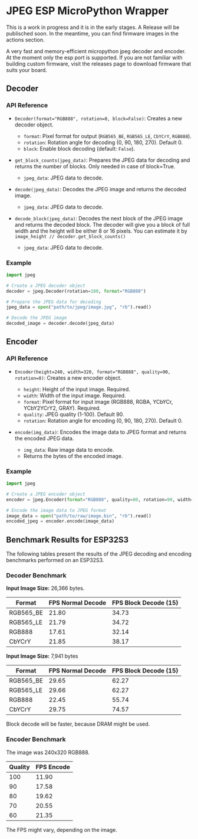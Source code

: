 # JPEG ESP MicroPython Wrapper
This is a work in progress and it is in the early stages. A Release will be publisched soon. In the meantime, you can find firmware images in the actions section.

A very fast and memory-efficient micropython jpeg decoder and encoder. At the moment only the esp port is supported.
If you are not familiar with building custom firmware, visit the releases page to download firmware that suits your board.

## Decoder

### API Reference

- `Decoder(format="RGB888", rotation=0, block=False)`: Creates a new decoder object.
  - `format`: Pixel format for output (`RGB565_BE`, `RGB565_LE`, `CbYCrY`, `RGB888`).
  - `rotation`: Rotation angle for decoding (0, 90, 180, 270). Default 0.
  - `block`: Enable block decoding (default: `False`).

- `get_block_counts(jpeg_data)`: Prepares the JPEG data for decoding and returns the number of blocks. Only needed in case of block=True. 
  - `jpeg_data`: JPEG data to decode.

- `decode(jpeg_data)`: Decodes the JPEG image and returns the decoded image.
  - `jpeg_data`: JPEG data to decode.

- `decode_block(jpeg_data)`: Decodes the next block of the JPEG image and returns the decoded block. The decoder will give you a block of full width and the height will be either 8 or 16 pixels. You can estimate it by `image_height // decoder.get_block_counts()`
  - `jpeg_data`: JPEG data to decode.

### Example

```python
import jpeg

# Create a JPEG decoder object
decoder = jpeg.Decoder(rotation=180, format="RGB888")

# Prepare the JPEG data for decoding
jpeg_data = open("path/to/jpeg/image.jpg", "rb").read()

# Decode the JPEG image
decoded_image = decoder.decode(jpeg_data)
```

## Encoder

### API Reference

- `Encoder(height=240, width=320, format="RGB888", quality=90, rotation=0)`: Creates a new encoder object.
  - `height`: Height of the input image. Required.
  - `width`: Width of the input image. Required.
  - `format`: Pixel format for input image (RGB888, RGBA, YCbYCr, YCbY2YCrY2, GRAY). Required.
  - `quality`: JPEG quality (1-100). Default 90.
  - `rotation`: Rotation angle for encoding (0, 90, 180, 270). Default 0.


- `encode(img_data)`: Encodes the image data to JPEG format and returns the encoded JPEG data.
  - `img_data`: Raw image data to encode.
  - Returns the bytes of the encoded image.

### Example

```python
import jpeg

# Create a JPEG encoder object
encoder = jpeg.Encoder(format="RGB888", quality=80, rotation=90, width=320, height=240)

# Encode the image data to JPEG format
image_data = open("path/to/raw/image.bin", "rb").read()
encoded_jpeg = encoder.encode(image_data)
```

## Benchmark Results for ESP32S3

The following tables present the results of the JPEG decoding and encoding benchmarks performed on an ESP32S3.

### Decoder Benchmark

**Input Image Size:** 26,366 bytes.

| Format    | FPS Normal Decode | FPS Block Decode (15) |
|-----------|-------------------|-----------------------|
| RGB565_BE | 21.80             | 34.73                 |
| RGB565_LE | 21.79             | 34.72                 |
| RGB888    | 17.61             | 32.14                 |
| CbYCrY    | 21.85             | 38.17                 |

**Input Image Size:** 7,941 bytes  

| Format    | FPS Normal Decode | FPS Block Decode (15) |
|-----------|-------------------|-----------------------|
| RGB565_BE | 29.65             | 62.27                 |
| RGB565_LE | 29.66             | 62.27                 |
| RGB888    | 22.45             | 55.74                 |
| CbYCrY    | 29.75             | 74.57                 |

Block decode will be faster, because DRAM might be used.

### Encoder Benchmark

The image was 240x320 RGB888.

| Quality | FPS Encode |
|---------|------------|
| 100     | 11.90      |
| 90      | 17.58      |
| 80      | 19.62      |
| 70      | 20.55      |
| 60      | 21.35      |

The FPS might vary, depending on the image.